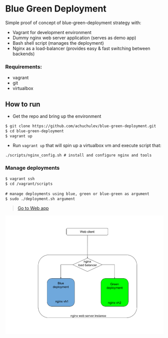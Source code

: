 # Blue Green Deployment

Simple proof of concept of blue-green-deployment strategy with:

- Vagrant for development environment
- Dummy nginx web server application (serves as demo app)
- Bash shell script (manages the deployment)
- Nginx as a load-balancer (provides easy & fast switching between backends)

### Requirements:

- vagrant
- git
- virtualbox

## How to run

* Get the repo and bring up the environment

```
$ git clone https://github.com/achuchulev/blue-green-deployment.git
$ cd blue-green-deployment
$ vagrant up
```

* Run `vagrant up` that will spin up a virtualbox vm and execute script that:

```
./scripts/nginx_config.sh # install and configure nginx and tools
```

### Manage deployments

```
$ vagrant ssh
$ cd /vagrant/scripts

# manage deployments using blue, green or blue-green as argument
$ sudo ./deployment.sh argument
```

> [Go to Web app](http://192.168.0.10)

<img src="diagrams/blue-green-deployment.png" />
